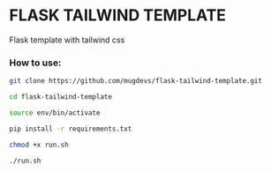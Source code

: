 # FLASK TAILWIND TEMPLATE

Flask template with tailwind css

### How to use:

```bash
git clone https://github.com/mugdevs/flask-tailwind-template.git

cd flask-tailwind-template

source env/bin/activate

pip install -r requirements.txt

chmod +x run.sh

./run.sh
```
